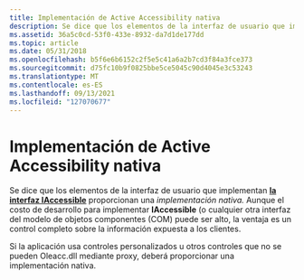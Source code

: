 ```yaml
---
title: Implementación de Active Accessibility nativa
description: Se dice que los elementos de la interfaz de usuario que implementan la interfaz IAccessible proporcionan una implementación nativa.
ms.assetid: 36a5c0cd-53f0-433e-8932-da7d1de177dd
ms.topic: article
ms.date: 05/31/2018
ms.openlocfilehash: b5f6e6b6152c2f5e5c41a6a2b7cd3f84a3fce373
ms.sourcegitcommit: d75fc10b9f0825bbe5ce5045c90d4045e3c53243
ms.translationtype: MT
ms.contentlocale: es-ES
ms.lasthandoff: 09/13/2021
ms.locfileid: "127070677"
---
```

# <a name="native-active-accessibility-implementation"></a>Implementación de Active Accessibility nativa

Se dice que los elementos de la interfaz de usuario que implementan [**la interfaz IAccessible**](/windows/desktop/api/oleacc/nn-oleacc-iaccessible) proporcionan una *implementación nativa.* Aunque el costo de desarrollo para implementar **IAccessible** (o cualquier otra interfaz del modelo de objetos componentes (COM) puede ser alto, la ventaja es un control completo sobre la información expuesta a los clientes.

Si la aplicación usa controles personalizados u otros controles que no se pueden Oleacc.dll mediante proxy, deberá proporcionar una implementación nativa.

 

 




